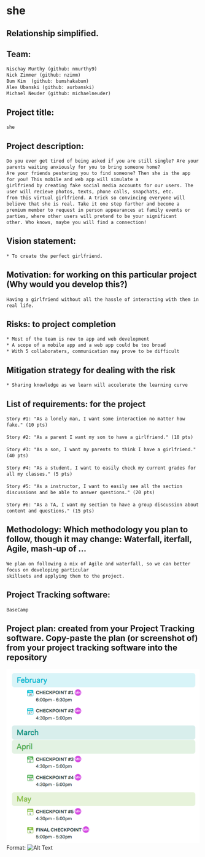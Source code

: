 # she
## Relationship simplified.

## Team: 
	Nischay Murthy (github: nmurthy9)
	Nick Zimmer (github: nzimm)
	Bum Kim  (github: bumshakabum)
	Alex Ubanski (github: aurbanski)
	Michael Neuder (github: michaelneuder)

## Project title:
	she

## Project description:
	Do you ever get tired of being asked if you are still single? Are your parents waiting anxiously for you to bring someone home? 
	Are your friends pestering you to find someone? Then she is the app for you! This mobile and web app will simulate a
	girlfriend by creating fake social media accounts for our users. The user will recieve photos, texts, phone calls, snapchats, etc.
	from this virtual girlfriend. A trick so convincing everyone will believe that she is real. Take it one step farther and become a 
	premium member to request in person appearances at family events or parties, where other users will pretend to be your significant 
	other. Who knows, maybe you will find a connection!

## Vision statement: 
	* To create the perfect girlfriend.
	
## Motivation: for working on this particular project (Why would you develop this?)
	Having a girlfriend without all the hassle of interacting with them in real life.
	
## Risks: to project completion 
	* Most of the team is new to app and web development
	* A scope of a mobile app and a web app could be too broad
	* With 5 collaboraters, communication may prove to be difficult 
	
## Mitigation strategy for dealing with the risk
	* Sharing knowledge as we learn will accelerate the learning curve

## List of requirements: for the project
    Story #1: "As a lonely man, I want some interaction no matter how fake." (10 pts)

    Story #2: "As a parent I want my son to have a girlfriend." (10 pts)

    Story #3: "As a son, I want my parents to think I have a girlfriend." (40 pts)
    
    Story #4: "As a student, I want to easily check my current grades for all my classes." (5 pts)
    
    Story #5: "As a instructor, I want to easily see all the section discussions and be able to answer questions." (20 pts)
    
    Story #6: "As a TA, I want my section to have a group discussion about content and questions." (15 pts)

## Methodology: Which methodology you plan to follow, though it may change: Waterfall, iterfall, Agile, mash-up of …
	We plan on following a mix of Agile and waterfall, so we can better focus on developing particular
	skillsets and applying them to the project.

## Project Tracking software:
	BaseCamp

## Project plan: created from your Project Tracking software. Copy-paste the plan (or screenshot of) from your project tracking software into the repository

![plan pic](plan.png)
Format: ![Alt Text](url)








